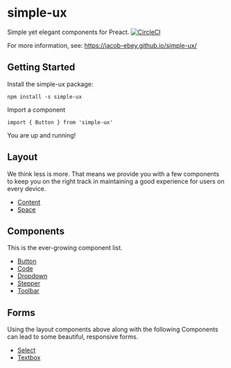 # simple-ux

Simple yet elegant components for Preact. [![CircleCI](https://circleci.com/gh/jacob-ebey/simple-ux.svg?style=svg)](https://circleci.com/gh/jacob-ebey/simple-ux)

For more information, see: https://jacob-ebey.github.io/simple-ux/

## Getting Started

Install the simple-ux package:

```
npm install -s simple-ux
```

Import a component

```
import { Button } from 'simple-ux'
```

You are up and running!

## Layout

We think less is more. That means we provide you with a few components to
keep you on the right track in maintaining a good experience for users on
every device.

<ul>
  <li><a href='https://jacob-ebey.github.io/simple-ux/#content-example'>Content</a></li>
  <li><a href='https://jacob-ebey.github.io/simple-ux/#space-example'>Space</a></li>
</ul>

## Components

This is the ever-growing component list.

<ul>
  <li><a href='https://jacob-ebey.github.io/simple-ux/#button-example'>Button</a></li>
  <li><a href='https://jacob-ebey.github.io/simple-ux/#code-example'>Code</a></li>
  <li><a href='https://jacob-ebey.github.io/simple-ux/#dropdown-example'>Dropdown</a></li>
  <li><a href='https://jacob-ebey.github.io/simple-ux/#stepper-example'>Stepper</a></li>
  <li><a href='https://jacob-ebey.github.io/simple-ux/#toolbar-example'>Toolbar</a></li>
</ul>

## Forms

Using the layout components above along with the following Components can lead to some
beautiful, responsive forms.

<ul>
  <li><a href='https://jacob-ebey.github.io/simple-ux/#select-example'>Select</a></li>
  <li><a href='https://jacob-ebey.github.io/simple-ux/#textbox-example'>Textbox</a></li>
</ul>